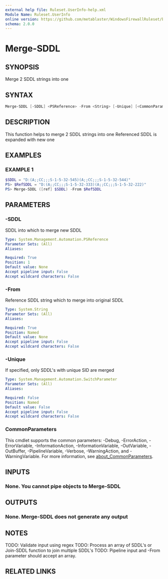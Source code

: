 ```yaml
---
external help file: Ruleset.UserInfo-help.xml
Module Name: Ruleset.UserInfo
online version: https://github.com/metablaster/WindowsFirewallRuleset/blob/master/Modules/Ruleset.UserInfo/Help/en-US/Merge-SDDL.md
schema: 2.0.0
---
```


# Merge-SDDL

## SYNOPSIS

Merge 2 SDDL strings into one

## SYNTAX

```powershell
Merge-SDDL [-SDDL] <PSReference> -From <String> [-Unique] [<CommonParameters>]
```

## DESCRIPTION

This function helps to merge 2 SDDL strings into one
Referenced SDDL is expanded with new one

## EXAMPLES

### EXAMPLE 1

```powershell
$SDDL = "D:(A;;CC;;;S-1-5-32-545)(A;;CC;;;S-1-5-32-544)"
PS> $RefSDDL = "D:(A;;CC;;;S-1-5-32-333)(A;;CC;;;S-1-5-32-222)"
PS> Merge-SDDL ([ref] $SDDL) -From $RefSDDL
```

## PARAMETERS

### -SDDL

SDDL into which to merge new SDDL

```yaml
Type: System.Management.Automation.PSReference
Parameter Sets: (All)
Aliases:

Required: True
Position: 1
Default value: None
Accept pipeline input: False
Accept wildcard characters: False
```

### -From

Reference SDDL string which to merge into original SDDL

```yaml
Type: System.String
Parameter Sets: (All)
Aliases:

Required: True
Position: Named
Default value: None
Accept pipeline input: False
Accept wildcard characters: False
```

### -Unique

If specified, only SDDL's with unique SID are merged

```yaml
Type: System.Management.Automation.SwitchParameter
Parameter Sets: (All)
Aliases:

Required: False
Position: Named
Default value: False
Accept pipeline input: False
Accept wildcard characters: False
```

### CommonParameters

This cmdlet supports the common parameters: -Debug, -ErrorAction, -ErrorVariable, -InformationAction, -InformationVariable, -OutVariable, -OutBuffer, -PipelineVariable, -Verbose, -WarningAction, and -WarningVariable. For more information, see [about_CommonParameters](http://go.microsoft.com/fwlink/?LinkID=113216).

## INPUTS

### None. You cannot pipe objects to Merge-SDDL

## OUTPUTS

### None. Merge-SDDL does not generate any output

## NOTES

TODO: Validate input using regex
TODO: Process an array of SDDL's or Join-SDDL function to join multiple SDDL's
TODO: Pipeline input and -From parameter should accept an array.

## RELATED LINKS
